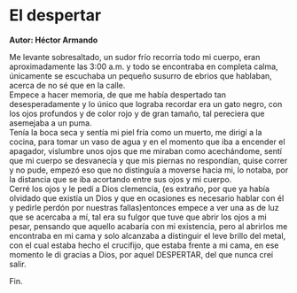 # El despertar

**Autor: Héctor Armando**

Me levante sobresaltado, un sudor frío recorría todo mi cuerpo, eran aproximadamente las 3:00 a.m. y todo se encontraba en completa calma, únicamente se escuchaba un pequeño susurro de ebrios que hablaban, acerca de no sé que en la calle.  
Empece a hacer memoria, de que me había despertado tan desesperadamente y lo único que lograba recordar era un gato negro, con los ojos profundos y de color rojo y de gran tamaño, tal pereciera que asemejaba a un puma.  
Tenía la boca seca y sentía mi piel fría como un muerto, me dirigí a la cocina, para tomar un vaso de agua y en el momento que iba a encender el apagador, vislumbre unos ojos que me miraban como acechándome, sentí que mi cuerpo se desvanecía y que mis piernas no respondían, quise correr y no pude, empezó eso que no distinguía a moverse hacia mi, lo notaba, por la distancia que se iba acortando entre sus ojos y mi cuerpo.  
Cerré los ojos y le pedí a Dios clemencia, (es extraño, por que ya había olvidado que existía un Dios y que en ocasiones es necesario hablar con él y pedirle perdón por nuestras fallas)entonces empece a ver una as de luz que se acercaba a mí, tal era su fulgor que tuve que abrir los ojos a mi pesar, pensando que aquello acabaría con mi existencia, pero al abrirlos me encontraba en mi cama y solo alcanzaba a distinguir el leve brillo del metal, con el cual estaba hecho el crucifijo, que estaba frente a mi cama, en ese momento le di gracias a Dios, por aquel DESPERTAR, del que nunca creí salir.

Fin.
